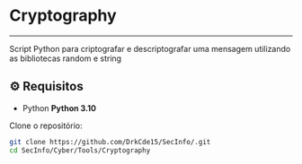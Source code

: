 # Cryptography
---
Script Python para criptografar e descriptografar uma mensagem utilizando as bibliotecas random e string

## ⚙️ Requisitos

- Python **Python 3.10** 

Clone o repositório:
```bash
git clone https://github.com/DrkCde15/SecInfo/.git
cd SecInfo/Cyber/Tools/Cryptography
